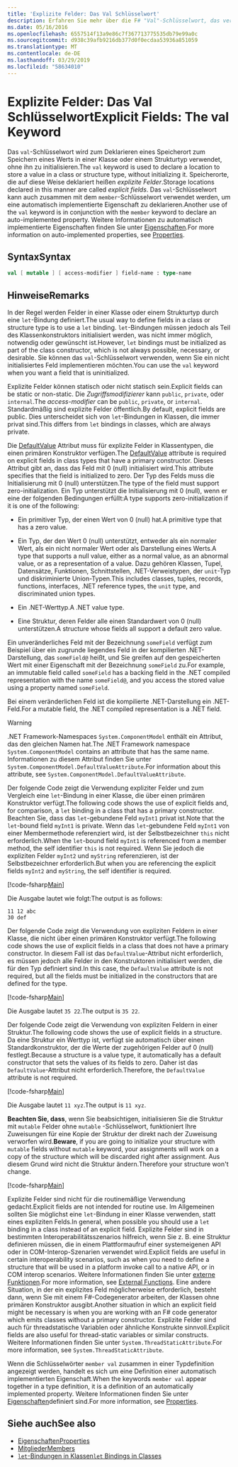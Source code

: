 ```yaml
---
title: 'Explizite Felder: Das Val Schlüsselwort'
description: Erfahren Sie mehr über die F# "Val"-Schlüsselwort, das verwendet wird, um einen Speicherort zum Speichern eines Werts in einer Klasse oder Struktur, ohne die Initialisierung des Typs zu deklarieren.
ms.date: 05/16/2016
ms.openlocfilehash: 6557514f13a9e86c7f367713775535db79e99a0c
ms.sourcegitcommit: d938c39afb9216db377d0f0ecdaa53936a851059
ms.translationtype: MT
ms.contentlocale: de-DE
ms.lasthandoff: 03/29/2019
ms.locfileid: "58634010"
---
```

# <a name="explicit-fields-the-val-keyword"></a><span data-ttu-id="e7362-103">Explizite Felder: Das Val Schlüsselwort</span><span class="sxs-lookup"><span data-stu-id="e7362-103">Explicit Fields: The val Keyword</span></span>

<span data-ttu-id="e7362-104">Das `val`-Schlüsselwort wird zum Deklarieren eines Speicherort zum Speichern eines Werts in einer Klasse oder einem Strukturtyp verwendet, ohne ihn zu initialisieren.</span><span class="sxs-lookup"><span data-stu-id="e7362-104">The `val` keyword is used to declare a location to store a value in a class or structure type, without initializing it.</span></span> <span data-ttu-id="e7362-105">Speicherorte, die auf diese Weise deklariert heißen *explizite Felder*.</span><span class="sxs-lookup"><span data-stu-id="e7362-105">Storage locations declared in this manner are called *explicit fields*.</span></span> <span data-ttu-id="e7362-106">Das `val`-Schlüsselwort kann auch zusammen mit dem `member`-Schlüsselwort verwendet werden, um eine automatisch implementierte Eigenschaft zu deklarieren.</span><span class="sxs-lookup"><span data-stu-id="e7362-106">Another use of the `val` keyword is in conjunction with the `member` keyword to declare an auto-implemented property.</span></span> <span data-ttu-id="e7362-107">Weitere Informationen zu automatisch implementierte Eigenschaften finden Sie unter [Eigenschaften](properties.md).</span><span class="sxs-lookup"><span data-stu-id="e7362-107">For more information on auto-implemented properties, see [Properties](properties.md).</span></span>

## <a name="syntax"></a><span data-ttu-id="e7362-108">Syntax</span><span class="sxs-lookup"><span data-stu-id="e7362-108">Syntax</span></span>

```fsharp
val [ mutable ] [ access-modifier ] field-name : type-name
```

## <a name="remarks"></a><span data-ttu-id="e7362-109">Hinweise</span><span class="sxs-lookup"><span data-stu-id="e7362-109">Remarks</span></span>

<span data-ttu-id="e7362-110">In der Regel werden Felder in einer Klasse oder einem Strukturtyp durch eine `let`-Bindung definiert.</span><span class="sxs-lookup"><span data-stu-id="e7362-110">The usual way to define fields in a class or structure type is to use a `let` binding.</span></span> <span data-ttu-id="e7362-111">`let`-Bindungen müssen jedoch als Teil des Klassenkonstruktors initialisiert werden, was nicht immer möglich, notwendig oder gewünscht ist.</span><span class="sxs-lookup"><span data-stu-id="e7362-111">However, `let` bindings must be initialized as part of the class constructor, which is not always possible, necessary, or desirable.</span></span> <span data-ttu-id="e7362-112">Sie können das `val`-Schlüsselwort verwenden, wenn Sie ein nicht initialisiertes Feld implementieren möchten.</span><span class="sxs-lookup"><span data-stu-id="e7362-112">You can use the `val` keyword when you want a field that is uninitialized.</span></span>

<span data-ttu-id="e7362-113">Explizite Felder können statisch oder nicht statisch sein.</span><span class="sxs-lookup"><span data-stu-id="e7362-113">Explicit fields can be static or non-static.</span></span> <span data-ttu-id="e7362-114">Die *Zugriffsmodifizierer* kann `public`, `private`, oder `internal`.</span><span class="sxs-lookup"><span data-stu-id="e7362-114">The *access-modifier* can be `public`, `private`, or `internal`.</span></span> <span data-ttu-id="e7362-115">Standardmäßig sind explizite Felder öffentlich.</span><span class="sxs-lookup"><span data-stu-id="e7362-115">By default, explicit fields are public.</span></span> <span data-ttu-id="e7362-116">Dies unterscheidet sich von `let`-Bindungen in Klassen, die immer privat sind.</span><span class="sxs-lookup"><span data-stu-id="e7362-116">This differs from `let` bindings in classes, which are always private.</span></span>

<span data-ttu-id="e7362-117">Die [DefaultValue](https://msdn.microsoft.com/library/a3a3307b-8c05-441e-b109-245511614d58) Attribut muss für explizite Felder in Klassentypen, die einen primären Konstruktor verfügen.</span><span class="sxs-lookup"><span data-stu-id="e7362-117">The [DefaultValue](https://msdn.microsoft.com/library/a3a3307b-8c05-441e-b109-245511614d58) attribute is required on explicit fields in class types that have a primary constructor.</span></span> <span data-ttu-id="e7362-118">Dieses Attribut gibt an, dass das Feld mit 0 (null) initialisiert wird.</span><span class="sxs-lookup"><span data-stu-id="e7362-118">This attribute specifies that the field is initialized to zero.</span></span> <span data-ttu-id="e7362-119">Der Typ des Felds muss die Initialisierung mit 0 (null) unterstützen.</span><span class="sxs-lookup"><span data-stu-id="e7362-119">The type of the field must support zero-initialization.</span></span> <span data-ttu-id="e7362-120">Ein Typ unterstützt die Initialisierung mit 0 (null), wenn er eine der folgenden Bedingungen erfüllt:</span><span class="sxs-lookup"><span data-stu-id="e7362-120">A type supports zero-initialization if it is one of the following:</span></span>

- <span data-ttu-id="e7362-121">Ein primitiver Typ, der einen Wert von 0 (null) hat.</span><span class="sxs-lookup"><span data-stu-id="e7362-121">A primitive type that has a zero value.</span></span>

- <span data-ttu-id="e7362-122">Ein Typ, der den Wert 0 (null) unterstützt, entweder als ein normaler Wert, als ein nicht normaler Wert oder als Darstellung eines Werts.</span><span class="sxs-lookup"><span data-stu-id="e7362-122">A type that supports a null value, either as a normal value, as an abnormal value, or as a representation of a value.</span></span> <span data-ttu-id="e7362-123">Dazu gehören Klassen, Tupel, Datensätze, Funktionen, Schnittstellen, .NET-Verweistypen, der `unit`-Typ und diskriminierte Union-Typen.</span><span class="sxs-lookup"><span data-stu-id="e7362-123">This includes classes, tuples, records, functions, interfaces, .NET reference types, the `unit` type, and discriminated union types.</span></span>

- <span data-ttu-id="e7362-124">Ein .NET-Werttyp.</span><span class="sxs-lookup"><span data-stu-id="e7362-124">A .NET value type.</span></span>

- <span data-ttu-id="e7362-125">Eine Struktur, deren Felder alle einen Standardwert von 0 (null) unterstützen.</span><span class="sxs-lookup"><span data-stu-id="e7362-125">A structure whose fields all support a default zero value.</span></span>

<span data-ttu-id="e7362-126">Ein unveränderliches Feld mit der Bezeichnung `someField` verfügt zum Beispiel über ein zugrunde liegendes Feld in der kompilierten .NET-Darstellung, das `someField@` heißt, und Sie greifen auf den gespeicherten Wert mit einer Eigenschaft mit der Bezeichnung `someField` zu.</span><span class="sxs-lookup"><span data-stu-id="e7362-126">For example, an immutable field called `someField` has a backing field in the .NET compiled representation with the name `someField@`, and you access the stored value using a property named `someField`.</span></span>

<span data-ttu-id="e7362-127">Bei einem veränderlichen Feld ist die kompilierte .NET-Darstellung ein .NET-Feld.</span><span class="sxs-lookup"><span data-stu-id="e7362-127">For a mutable field, the .NET compiled representation is a .NET field.</span></span>

>[!WARNING]
><span data-ttu-id="e7362-128">.NET Framework-Namespaces `System.ComponentModel` enthält ein Attribut, das den gleichen Namen hat.</span><span class="sxs-lookup"><span data-stu-id="e7362-128">The .NET Framework namespace `System.ComponentModel` contains an attribute that has the same name.</span></span> <span data-ttu-id="e7362-129">Informationen zu diesem Attribut finden Sie unter `System.ComponentModel.DefaultValueAttribute`.</span><span class="sxs-lookup"><span data-stu-id="e7362-129">For information about this attribute, see `System.ComponentModel.DefaultValueAttribute`.</span></span>

<span data-ttu-id="e7362-130">Der folgende Code zeigt die Verwendung expliziter Felder und zum Vergleich eine `let`-Bindung in einer Klasse, die über einen primären Konstruktor verfügt.</span><span class="sxs-lookup"><span data-stu-id="e7362-130">The following code shows the use of explicit fields and, for comparison, a `let` binding in a class that has a primary constructor.</span></span> <span data-ttu-id="e7362-131">Beachten Sie, dass das `let`-gebundene Feld `myInt1` privat ist.</span><span class="sxs-lookup"><span data-stu-id="e7362-131">Note that the `let`-bound field `myInt1` is private.</span></span> <span data-ttu-id="e7362-132">Wenn das `let`-gebundene Feld `myInt1` von einer Membermethode referenziert wird, ist der Selbstbezeichner `this` nicht erforderlich.</span><span class="sxs-lookup"><span data-stu-id="e7362-132">When the `let`-bound field `myInt1` is referenced from a member method, the self identifier `this` is not required.</span></span> <span data-ttu-id="e7362-133">Wenn Sie jedoch die expliziten Felder `myInt2` und `myString` referenzieren, ist der Selbstbezeichner erforderlich.</span><span class="sxs-lookup"><span data-stu-id="e7362-133">But when you are referencing the explicit fields `myInt2` and `myString`, the self identifier is required.</span></span>

[!code-fsharp[Main](../../../../samples/snippets/fsharp/lang-ref-2/snippet6701.fs)]

<span data-ttu-id="e7362-134">Die Ausgabe lautet wie folgt:</span><span class="sxs-lookup"><span data-stu-id="e7362-134">The output is as follows:</span></span>

```
11 12 abc
30 def
```

<span data-ttu-id="e7362-135">Der folgende Code zeigt die Verwendung von expliziten Feldern in einer Klasse, die nicht über einen primären Konstruktor verfügt.</span><span class="sxs-lookup"><span data-stu-id="e7362-135">The following code shows the use of explicit fields in a class that does not have a primary constructor.</span></span> <span data-ttu-id="e7362-136">In diesem Fall ist das `DefaultValue`-Attribut nicht erforderlich, es müssen jedoch alle Felder in den Konstruktoren initialisiert werden, die für den Typ definiert sind.</span><span class="sxs-lookup"><span data-stu-id="e7362-136">In this case, the `DefaultValue` attribute is not required, but all the fields must be initialized in the constructors that are defined for the type.</span></span>

[!code-fsharp[Main](../../../../samples/snippets/fsharp/lang-ref-2/snippet6702.fs)]

<span data-ttu-id="e7362-137">Die Ausgabe lautet `35 22`.</span><span class="sxs-lookup"><span data-stu-id="e7362-137">The output is `35 22`.</span></span>

<span data-ttu-id="e7362-138">Der folgende Code zeigt die Verwendung von expliziten Feldern in einer Struktur.</span><span class="sxs-lookup"><span data-stu-id="e7362-138">The following code shows the use of explicit fields in a structure.</span></span> <span data-ttu-id="e7362-139">Da eine Struktur ein Werttyp ist, verfügt sie automatisch über einen Standardkonstruktor, der die Werte der zugehörigen Felder auf 0 (null) festlegt.</span><span class="sxs-lookup"><span data-stu-id="e7362-139">Because a structure is a value type, it automatically has a default constructor that sets the values of its fields to zero.</span></span> <span data-ttu-id="e7362-140">Daher ist das `DefaultValue`-Attribut nicht erforderlich.</span><span class="sxs-lookup"><span data-stu-id="e7362-140">Therefore, the `DefaultValue` attribute is not required.</span></span>

[!code-fsharp[Main](../../../../samples/snippets/fsharp/lang-ref-2/snippet6703.fs)]

<span data-ttu-id="e7362-141">Die Ausgabe lautet `11 xyz`.</span><span class="sxs-lookup"><span data-stu-id="e7362-141">The output is `11 xyz`.</span></span>

<span data-ttu-id="e7362-142">**Beachten Sie, dass**, wenn Sie beabsichtigen, initialisieren Sie die Struktur mit `mutable` Felder ohne `mutable` -Schlüsselwort, funktioniert Ihre Zuweisungen für eine Kopie der Struktur der direkt nach der Zuweisung verworfen wird.</span><span class="sxs-lookup"><span data-stu-id="e7362-142">**Beware**, if you are going to initialize your structure with `mutable` fields without `mutable` keyword, your assignments will work on a copy of the structure which will be discarded right after assignment.</span></span> <span data-ttu-id="e7362-143">Aus diesem Grund wird nicht die Struktur ändern.</span><span class="sxs-lookup"><span data-stu-id="e7362-143">Therefore your structure won't change.</span></span>

[!code-fsharp[Main](../../../../samples/snippets/fsharp/lang-ref-2/snippet6704.fs)]

<span data-ttu-id="e7362-144">Explizite Felder sind nicht für die routinemäßige Verwendung gedacht.</span><span class="sxs-lookup"><span data-stu-id="e7362-144">Explicit fields are not intended for routine use.</span></span> <span data-ttu-id="e7362-145">Im Allgemeinen sollten Sie möglichst eine `let`-Bindung in einer Klasse verwenden, statt eines expliziten Felds.</span><span class="sxs-lookup"><span data-stu-id="e7362-145">In general, when possible you should use a `let` binding in a class instead of an explicit field.</span></span> <span data-ttu-id="e7362-146">Explizite Felder sind in bestimmten Interoperabilitätsszenarios hilfreich, wenn Sie z. B. eine Struktur definieren müssen, die in einem Plattformaufruf einer systemeigenen API oder in COM-Interop-Szenarien verwendet wird.</span><span class="sxs-lookup"><span data-stu-id="e7362-146">Explicit fields are useful in certain interoperability scenarios, such as when you need to define a structure that will be used in a platform invoke call to a native API, or in COM interop scenarios.</span></span> <span data-ttu-id="e7362-147">Weitere Informationen finden Sie unter [externe Funktionen](../functions/external-functions.md).</span><span class="sxs-lookup"><span data-stu-id="e7362-147">For more information, see [External Functions](../functions/external-functions.md).</span></span> <span data-ttu-id="e7362-148">Eine andere Situation, in der ein explizites Feld möglicherweise erforderlich, besteht dann, wenn Sie mit einem F#-Codegenerator arbeiten, der Klassen ohne primären Konstruktor ausgibt.</span><span class="sxs-lookup"><span data-stu-id="e7362-148">Another situation in which an explicit field might be necessary is when you are working with an F# code generator which emits classes without a primary constructor.</span></span> <span data-ttu-id="e7362-149">Explizite Felder sind auch für threadstatische Variablen oder ähnliche Konstrukte sinnvoll.</span><span class="sxs-lookup"><span data-stu-id="e7362-149">Explicit fields are also useful for thread-static variables or similar constructs.</span></span> <span data-ttu-id="e7362-150">Weitere Informationen finden Sie unter `System.ThreadStaticAttribute`.</span><span class="sxs-lookup"><span data-stu-id="e7362-150">For more information, see `System.ThreadStaticAttribute`.</span></span>

<span data-ttu-id="e7362-151">Wenn die Schlüsselwörter `member val` zusammen in einer Typdefinition angezeigt werden, handelt es sich um eine Definition einer automatisch implementierten Eigenschaft.</span><span class="sxs-lookup"><span data-stu-id="e7362-151">When the keywords `member val` appear together in a type definition, it is a definition of an automatically implemented property.</span></span> <span data-ttu-id="e7362-152">Weitere Informationen finden Sie unter [Eigenschaften](properties.md)definiert sind.</span><span class="sxs-lookup"><span data-stu-id="e7362-152">For more information, see [Properties](properties.md).</span></span>

## <a name="see-also"></a><span data-ttu-id="e7362-153">Siehe auch</span><span class="sxs-lookup"><span data-stu-id="e7362-153">See also</span></span>

- [<span data-ttu-id="e7362-154">Eigenschaften</span><span class="sxs-lookup"><span data-stu-id="e7362-154">Properties</span></span>](properties.md)
- [<span data-ttu-id="e7362-155">Mitglieder</span><span class="sxs-lookup"><span data-stu-id="e7362-155">Members</span></span>](index.md)
- [<span data-ttu-id="e7362-156">`let`-Bindungen in Klassen</span><span class="sxs-lookup"><span data-stu-id="e7362-156">`let` Bindings in Classes</span></span>](let-bindings-in-classes.md)
